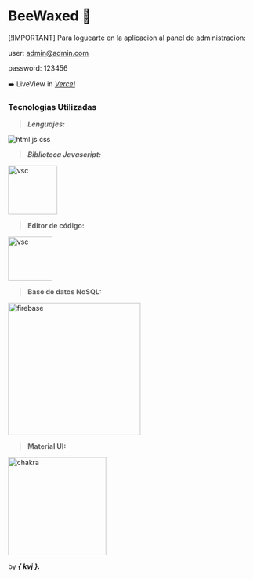 # BeeWaxed 💎 

[!IMPORTANT] Para loguearte en la aplicacion al panel de administracion:

user: admin@admin.com

password: 123456

➡️ LiveView in [ *Vercel*](https://chakra-ui-videoclub-3.vercel.app "Vercel")

### Tecnologias Utilizadas

>***Lenguajes:***

![html js css](https://user-images.githubusercontent.com/54695712/193309609-67463cb7-e307-40e2-ac93-e588ce7788aa.png)

>***Biblioteca Javascript:***

<img width="100" alt="vsc" src="https://user-images.githubusercontent.com/54695712/193309633-e1ad69aa-5e23-44c1-b754-1feb6b386b16.png">

>**Editor de código:**

<img width="90" alt="vsc" src="https://user-images.githubusercontent.com/54695712/193314394-964395c9-65ca-4d33-bb10-514fe608772c.png">

>**Base de datos NoSQL:**

<img width="270" alt="firebase" src="https://user-images.githubusercontent.com/54695712/193313664-a0366fdc-6c8e-4366-ae2e-c0470a492e45.png">

>**Material UI:**

<img width="200" alt="chakra" src="https://user-images.githubusercontent.com/54695712/193312812-c8a6957e-3a32-49da-a432-b095d1d2f0bf.png">



by ***{ kvj }.***
